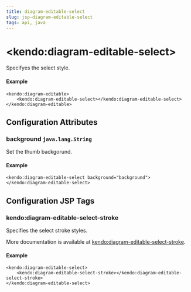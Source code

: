 ```yaml
---
title: diagram-editable-select
slug: jsp-diagram-editable-select
tags: api, java
---
```


# \<kendo:diagram-editable-select\>

Specifyes the select style.

#### Example
    <kendo:diagram-editable>
        <kendo:diagram-editable-select></kendo:diagram-editable-select>
    </kendo:diagram-editable>

## Configuration Attributes

### background `java.lang.String`

Set the thumb backgorund.

#### Example
    <kendo:diagram-editable-select background="background">
    </kendo:diagram-editable-select>


##  Configuration JSP Tags

### kendo:diagram-editable-select-stroke

Specifies the select stroke styles.

More documentation is available at [kendo:diagram-editable-select-stroke](/kendo-ui/api/wrappers/jsp/diagram/editable-select-stroke).

#### Example

    <kendo:diagram-editable-select>
        <kendo:diagram-editable-select-stroke></kendo:diagram-editable-select-stroke>
    </kendo:diagram-editable-select>

